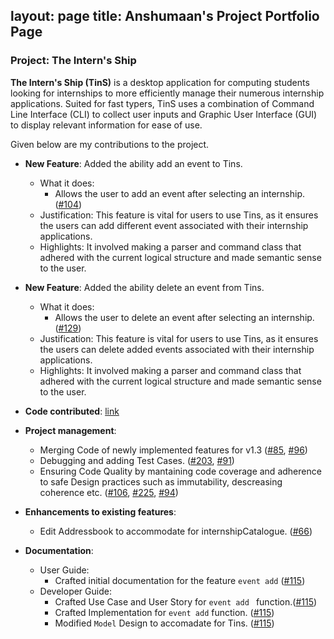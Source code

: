 layout: page
title: Anshumaan's Project Portfolio Page
---

### Project: The Intern's Ship

**The Intern's Ship (TinS)** is a desktop application for computing students looking for internships to more efficiently manage
their numerous internship applications. Suited for fast typers, TinS uses a combination of Command Line Interface (CLI)
to collect user inputs and Graphic User Interface (GUI) to display relevant information for ease of use.

Given below are my contributions to the project.

* **New Feature**: Added the ability add an event to Tins.
    * What it does: 
      * Allows the user to add an event after selecting an internship. ([#104](https://github.com/AY2223S2-CS2103T-W11-2/tp/pull/104))
    * Justification: This feature is vital for users to use Tins, as it ensures the users can add different event associated with their internship applications.
    * Highlights: It involved making a parser and command class that adhered with the current logical structure and made semantic sense to the user.

* **New Feature**: Added the ability delete an event from Tins.
    * What it does:
        * Allows the user to delete an event after selecting an internship. ([#129](https://github.com/AY2223S2-CS2103T-W11-2/tp/pull/129))
    * Justification: This feature is vital for users to use Tins, as it ensures the users can delete added events associated with their internship applications.
    * Highlights: It involved making a parser and command class that adhered with the current logical structure and made semantic sense to the user.


* **Code contributed**: [link](https://nus-cs2103-ay2223s2.github.io/tp-dashboard/?search=Anshumaan&sort=groupTitle&sortWithin=title&timeframe=commit&mergegroup=&groupSelect=groupByRepos&breakdown=true&checkedFileTypes=docs~functional-code~test-code~other&since=2023-02-17)

* **Project management**:
    * Merging Code of newly implemented features for v1.3  ([#85](https://github.com/AY2223S2-CS2103T-W11-2/tp/pull/85), [#96](https://github.com/AY2223S2-CS2103T-W11-2/tp/pull/96))
    * Debugging and adding Test Cases. ([#203](https://github.com/AY2223S2-CS2103T-W11-2/tp/pull/203), [#91](https://github.com/AY2223S2-CS2103T-W11-2/tp/pull/91))
    * Ensuring Code Quality by mantaining code coverage and adherence to safe Design practices such as immutability, descreasing coherence etc. ([#106](https://github.com/AY2223S2-CS2103T-W11-2/tp/pull/106), [#225](https://github.com/AY2223S2-CS2103T-W11-2/tp/pull/225), [#94](https://github.com/AY2223S2-CS2103T-W11-2/tp/pull/94))

* **Enhancements to existing features**:
    * Edit Addressbook to accommodate for internshipCatalogue. ([#66](https://github.com/AY2223S2-CS2103T-W11-2/tp/pull/66))

* **Documentation**:
    * User Guide:
        * Crafted initial documentation for the feature `event add` ([#115](https://github.com/AY2223S2-CS2103T-W11-2/tp/pull/115))
    * Developer Guide:
        * Crafted Use Case and User Story for `event add ` function.([#115](https://github.com/AY2223S2-CS2103T-W11-2/tp/pull/115))
        * Crafted Implementation for `event add` function. ([#115](https://github.com/AY2223S2-CS2103T-W11-2/tp/pull/115))
        * Modified `Model` Design to accomadate for Tins. ([#115](https://github.com/AY2223S2-CS2103T-W11-2/tp/pull/115))
